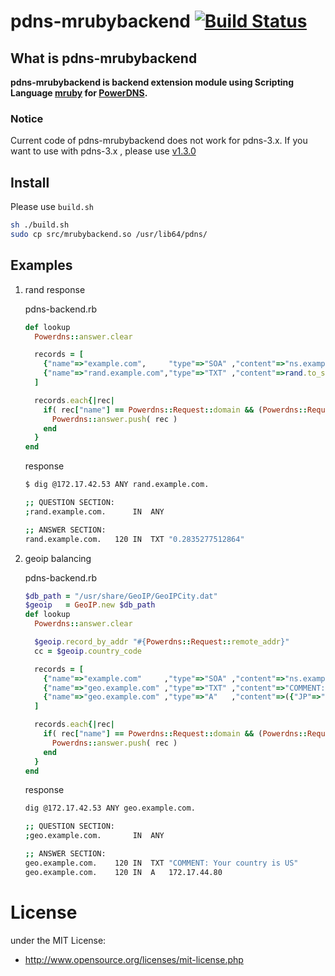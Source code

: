 # pdns-mrubybackend [![Build Status](https://travis-ci.org/rhykw/pdns-mrubybackend.svg?branch=master)](https://travis-ci.org/rhykw/pdns-mrubybackend)

## What is pdns-mrubybackend
__pdns-mrubybackend is backend extension module using Scripting Language [mruby](http://www.mruby.org/) for [PowerDNS](https://github.com/PowerDNS/pdns).__

### Notice
Current code of pdns-mrubybackend does not work for pdns-3.x.
If you want to use with pdns-3.x , please use [v1.3.0](https://github.com/rhykw/pdns-mrubybackend/releases/tag/v1.3.0)


## Install

Please use `build.sh`

```sh
sh ./build.sh
sudo cp src/mrubybackend.so /usr/lib64/pdns/
```

## Examples

1. rand response

    pdns-backend.rb
    ```ruby
    def lookup
      Powerdns::answer.clear

      records = [
        {"name"=>"example.com",     "type"=>"SOA" ,"content"=>"ns.example.com. hostmaster.example.com. 1 1800 900 604800 3600",},
        {"name"=>"rand.example.com","type"=>"TXT" ,"content"=>rand.to_s,},
      ]

      records.each{|rec|
        if( rec["name"] == Powerdns::Request::domain && (Powerdns::Request::type == "ANY" || rec["type"] == Powerdns::Request::type) )
          Powerdns::answer.push( rec )
        end
      }
    end
    ```
    response
    ```sh
    $ dig @172.17.42.53 ANY rand.example.com.

    ;; QUESTION SECTION:
    ;rand.example.com.      IN  ANY

    ;; ANSWER SECTION:
    rand.example.com.   120 IN  TXT "0.2835277512864"
    ```

2. geoip balancing

    pdns-backend.rb
    ```ruby
    $db_path = "/usr/share/GeoIP/GeoIPCity.dat"
    $geoip   = GeoIP.new $db_path
    def lookup
      Powerdns::answer.clear
    
      $geoip.record_by_addr "#{Powerdns::Request::remote_addr}"
      cc = $geoip.country_code
    
      records = [
        {"name"=>"example.com"     ,"type"=>"SOA" ,"content"=>"ns.example.com. hostmaster.example.com. 1 1800 900 604800 3600",},
        {"name"=>"geo.example.com" ,"type"=>"TXT" ,"content"=>"COMMENT: Your country is "+cc,},
        {"name"=>"geo.example.com" ,"type"=>"A"   ,"content"=>({"JP"=>"172.17.43.80","US"=>"172.17.44.80","TW"=>"172.17.45.80"}[cc]||"172.17.46.80")},
      ]
    
      records.each{|rec|
        if( rec["name"] == Powerdns::Request::domain && (Powerdns::Request::type == "ANY" || rec["type"] == Powerdns::Request::type) )
          Powerdns::answer.push( rec )
        end
      }
    end
    ```
    response
    ```sh
    dig @172.17.42.53 ANY geo.example.com.

    ;; QUESTION SECTION:
    ;geo.example.com.       IN  ANY

    ;; ANSWER SECTION:
    geo.example.com.    120 IN  TXT "COMMENT: Your country is US"
    geo.example.com.    120 IN  A   172.17.44.80
    ```

# License
under the MIT License:

* http://www.opensource.org/licenses/mit-license.php
